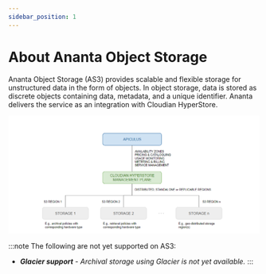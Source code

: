 ```yaml
---
sidebar_position: 1
---
```

# About Ananta Object Storage

Ananta Object Storage (AS3) provides scalable and flexible storage for unstructured data in the form of objects. In object storage, data is stored as discrete objects containing data, metadata, and a unique identifier. Ananta delivers the service as an integration with Cloudian HyperStore.

![Ananta Object Storage](img/AnantaObjectStorage.png)

:::note
The following are not yet supported on AS3:
- _**Glacier support** - Archival storage using Glacier is not yet available._
:::


